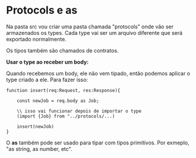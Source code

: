 # Protocols e as

Na pasta src vou criar uma pasta chamada "protocols" onde vão ser armazenados os types. Cada type vai ser um arquivo diferente que será exportado normalmente. 

Os tipos também são chamados de contratos. 

**Usar o type ao receber um body:**

Quando recebemos um body, ele não vem tipado, então podemos aplicar o type criado a ele. Para fazer isso:

``` 
function insert(req:Request, res:Response){
    
    const newJob = req.body as Job;

    \\ isso vai funcionar depois de importar o type
    (import {Job} from "../protocols/...)

    insert(newJob)
}

```

O **as** também pode ser usado para tipar com tipos primitivos. Por exmeplo, "as string, as number, etc". 